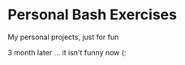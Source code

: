 # Personal Bash Exercises

My personal projects, just for fun

3 month later ... it isn't funny now (:
